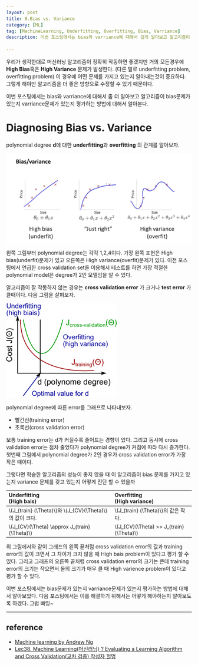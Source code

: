 ```yaml
---
layout: post
title: 8.Bias vs. Variance
category: [ML]
tag: [MachineLearning, Underfitting, Overfitting, Bias, Varriance]
description: 이번 포스팅에서는 bias와 varriance에 대해서 깊게 알아보고 알고리즘이 bias문제가 있는지 varriance문제가 있는지 평가하는 방법에 대해서 알아본다.

---
```


우리가 생각한대로 머신러닝 알고리즘이 정확히 작동하면 좋겠지만 거의 모든경우에 **High Bias**혹은 **High Variance** 문제가 발생한다. (다른 말로 underfitting problem, overfitting problem) 이 경우에 어떤 문제를 가지고 있는지 알아내는것이 중요하다. 그렇게 해야만 알고리즘을 더 좋은 방향으로 수정할 수 있기 때문이다.

이번 포스팅에서는 bias와 varriance에 대해서 좀 더 알아보고 알고리즘이 bias문제가 있는지 varriance문제가 있는지 평가하는 방법에 대해서 알아본다.

# Diagnosing Bias vs. Variance

polynomial degree **d**에 대한 **underfitting**과 **overfitting** 의 관계를 알아보자.

![예1](/images/MachineLearning/ml8/0.png)

왼쪽 그림부터 polynomial degree는 각각  1,2,4이다. 가장 왼쪽 표현은 High bias(underfit)문제가 있고 오른쪽은 High variance(overfit)문제가 있다. 이전 포스팅에서 언급한 cross validation set을 이용해서 테스트를 하면 가장 적절한 polynomial model은 degree가 2인 모델임을 알 수 있다.

알고리즘이 잘 작동하지 않는 경우는 **cross validation error** 가 크거나 **test error** 가 클때이다. 다음 그림을 살펴보자.

![예1](/images/MachineLearning/ml8/300px-Features-and-polynom-degree.png)

polynomial degree에 따른 error를 그래프로 나타내보자.

 - 빨간선(training error)
 - 초록선(cross validation error)

보통 training error는 d가 커질수록 줄어드는 경향이 있다. 그리고 동시에 cross validation error는 점차 줄었다가 polynomial degree가 커짐에 따라 다시 증가한다. 첫번째 그림에서 polynomial degree가 2인 경우가 cross validation error가 가장 작은 때이다.


그렇다면 학습한 알고리즘의 성능이 좋지 않을 때 이 알고리즘이 bias 문제를 가지고 있는지 variance 문제를 갖고 있는지 어떻게 진단 할 수 있을까

| **Underfitting** <br> (High bais) | **Overfitting**  <br> (High variance) |
|:----------------------------------|:--------------------------------------|
| \\(J_{train} (\Theta)\\)와 \\(J_{CV}(\Theta)\\) 의 값이 크다. | \\(J_{train} (\Theta)\\)의 값은 작다.  |
| \\(J_{CV}(\Theta) \approx J_{train} (\Theta)\\) | \\(J_{CV}(\Theta) \>\> J_{train}(\Theta)\\) |

위 그림에서와 같이 그래프의 왼쪽 끝처럼 cross validation error의 값과 training error의 값이 크면서 그 차이가 크지 않을 때 High bais problem이 있다고 평가 할 수 있다. 그리고 그래프의 오른쪽 끝처럼 cross validation error의 크기는 큰데 training error의 크기는 작으면서 둘의 크기가 매우 클 때 High varience problem이 있다고 평가 할 수 있다.

이번 포스팅에서는 bias문제가 있는지 varriance문제가 있는지 평가하는 방법에 대해서 알아보았다. 다음 포스팅에서는 이를 해결하기 위해서는 어떻게 해야하는지 알아보도록 하겠다. 그럼 빠잉~

---

## reference

 - [Machine learning by Andrew Ng](https://www.coursera.org/learn/machine-learning)
 - [Lec38. Machine Learning(머신러닝) ? Evaluating a Learning Algorithm and Cross Validation(교차 검증) 작성자 헐멍](http://blog.naver.com/mypa3424/220576318791)
